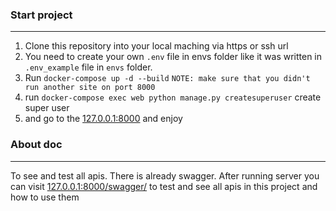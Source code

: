 ### Start project
---
1. Clone this repository into your local maching via https or ssh url
2. You need to create your own `.env` file in envs folder like it was written in `.env_example` file in `envs` folder.
3. Run `docker-compose up -d --build` ```NOTE: make sure that you didn't run another site on port 8000```
4. run `docker-compose exec web python manage.py createsuperuser` create super user 
5. and go to the [127.0.0.1:8000](http://127.0.0.1:8000/) and enjoy

### About doc
---
To see and test all apis. There is already swagger. 
After running server you can visit [127.0.0.1:8000/swagger/](http://127.0.0.1:8000/swagger/) to test and see all apis in this project and how to use them
